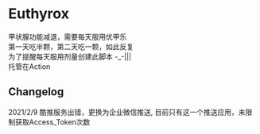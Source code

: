 # Euthyrox
甲状腺功能减退，需要每天服用优甲乐  
第一天吃半颗，第二天吃一颗，如此反复  
为了提醒每天服用剂量创建此脚本 -_-|||   
托管在Action

## Changelog
2021/2/9 酷推服务出错，更换为企业微信推送, 目前只有这一个推送应用，未限制获取Access_Token次数
